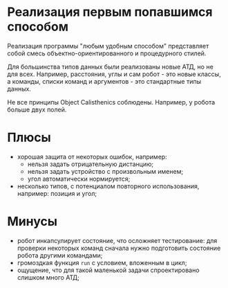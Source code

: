 # Реализация первым попавшимся способом

Реализация программы "любым удобным способом" представляет собой смесь
объектно-ориентированного и процедурного стилей.

Для большинства типов данных были реализованы новые АТД,
но не для всех.
Например, расстояния, углы и сам робот - это новые классы,
а команды, списки команд и аргументов - это стандартные типы данных.

Не все принципы Object Calisthenics соблюдены.
Например, у робота больше двух полей.


# Плюсы
  - хорошая защита от некоторых ошибок, например:
      - нельзя задать отрицательную дистанцию;
      - нельзя задать устройство с произвольным именем;
      - угол автоматически нормируется;
  - несколько типов, с потенциалом повторного использования, например: позиция и угол;


# Минусы
  - робот инкапсулирует состояние, что осложняет тестирование:
    для проверки некоторых команд сначала нужно подготовить состояние робота другими командами;
  - громоздкая функция `run` с условием, вложенным в цикл;
  - ощущение, что для такой маленькой задачи спроектировано слишком много АТД;
